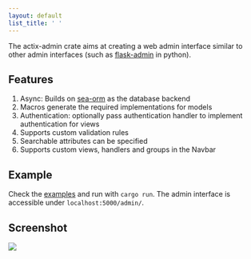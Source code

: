 ```yaml
---
layout: default
list_title: ' '
---
```


The actix-admin crate aims at creating a web admin interface similar to other admin interfaces (such as [flask-admin](https://github.com/flask-admin/flask-admin) in python).

## Features
1. Async: Builds on [sea-orm](https://crates.io/crates/sea-orm) as the database backend
2. Macros generate the required implementations for models
3. Authentication: optionally pass authentication handler to implement authentication for views
4. Supports custom validation rules
5. Searchable attributes can be specified
6. Supports custom views, handlers and groups in the Navbar

## Example

Check the [examples](https://github.com/mgugger/actix-admin/tree/main/examples) and run with ```cargo run```. The admin interface is accessible under ```localhost:5000/admin/```.

## Screenshot

<img src="https://raw.githubusercontent.com/mgugger/actix-admin/main/static/Screenshot.png"/>